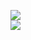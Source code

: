 [![](https://img.shields.io/badge/Made%20With-Github%20Spray-lightgrey.svg?style=for-the-badge&logo=github)](https://github.com/Annihil/github-spray#13392)  
[![](https://i.imgur.com/2DrTn0Z.gif)](https://github.com/Annihil/github-spray)